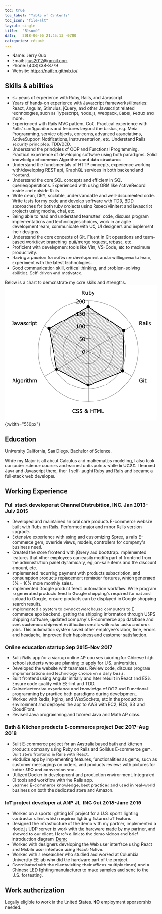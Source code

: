 ```yaml
---
toc: true
toc_label: "Table of Contents"
toc_icon: "file-alt"
layout: single
title:  "Résumé"
date:   2018-06-06 21:15:13 -0700
categories: résumé
---
```

* Name:    Jerry Guo
* Email:   jgus2012@gmail.com
* Phone:   (408)838-8779
* Website: https://naifen.github.io/

## Skills & abilities

* 6+ years of experience with Ruby, Rails, and Javascript.
* Years of hands-on experience with Javascript frameworks/libraries: React,
Angular, Stimulus, jQuery, and other Javascript related technologies, such as
Typescript, Node.js, Webpack, Babel, Redux and more.
* Experienced with Rails MVC pattern, CoC. Practical experience with Rails'
configurations and features beyond the basics, e.g. Meta Programming,
service objects, concerns, advanced associations, ActiveSupport Notifications,
Instrumentation, etc. Understand Rails security principles. TDD/BDD.
* Understand the principles of OOP and Functional Programming. Practical
experience of developing software using both paradigms. Solid knowledge
of common Algorithms and data structures.
* Understand the fundamentals of HTTP concepts, experience working
with/developing REST api, GraphQL services in both backend and frontend.
* Understand the core SQL concepts and efficient in SQL queries/operations.
Experienced with using ORM like ActiveRecord inside and outside Rails.
* Write clean, DRY, scalable, understandable and well-documented code.
Write tests for my code and develop software with TDD, BDD approaches for
both ruby projects using Rspec/Minitest and javascript projects using mocha, chai, etc.
* Being able to read and understand teamates' code, discuss program
implementations and technologies choices, work in an agile
development team, communicate with UX, UI designers and implement their
designs.
* Understand the core concepts of Git. Fluent in Git operations and
team-based workflow: branching, pull/merge request, rebase, etc.
* Proficient with development tools like Vim, VS-Code, etc to maximum productivity.
* Having a passion for software development and a willingness to learn,
experiment with the latest technologies.
* Good communication skill, critical thinking, and problem-solving
abilities. Self-driven and motivated.

Below is a chart to demonstrate my core skills and strengths.
![skills-strength](/assets/images/skills-strength.png){:width="550px"}

## Education

University California, San Diego. Bachelor of Science.

While my Major is all about Calculus and mathematics modeling, I also took
computer science courses and earned units points while in UCSD.
I learned Java and Javascript there, then I self-taught Ruby and Rails
and became a full-stack web developer.

## Working Experience

### Full stack developer at Channel Distrubition, INC. Jan 2013- July 2015
* Developed and maintained an oral care products E-commerce website
built with Ruby on Rails. Performed major and minor Rails version upgrade.
* Extensive experience with using and customizing Spree, a rails E-commerce
gem, override views, models, controllers for company's business need.
* Created the store frontend with jQuery and bootstrap. Implemented features
that other employees can easily modify part of frontend from the
administration panel dynamically, eg, on-sale items and the discount amount, etc.
* Implemented recurring payment with products subscription, and
consumption products replacement reminder features, which generated
5% - 10% more monthly sales.
* Implemented Google product feeds automation workflow. Write program to
generated products feed in Google shopping's required format and upload to
Google, ensure products can be displayed in Google shopping search results.
* Implemented a system to connect warehouse computers to E-commerce app
backend, getting the shipping information through USPS shipping software,
updated company's E-commerce app database and sent customers shipment
notification emails with rake tasks and cron jobs. This automation system
saved other employee's labor, time, errors and headache, improved their
happiness and customer satisfaction.

### Online education startup Sep 2015-Nov 2017
* Built Rails app for a startup online AP courses tutoring for Chinese
high school students who are planning to apply for U.S. universities.
* Developed the website with teamates. Review code,
discuss program implementations and technology choice on a daily basis.
* Built frontend using Angular initially and later rebuilt in React and ES6.
Ensure code quality with ES-lint and TDD.
* Gained extensive experience and knowledge of OOP and Functional programming
by practice both paradigms during development.
* Worked with Redis, Nginx, and WebSockets, etc in the production environment
and deployed the app to AWS with EC2, RDS, S3, and CloudFront.
* Revised Java programming and tutored Java and Math AP class.

### Bath & Kitchen products E-commerce project Dec 2017-Aug 2018
* Built E-commerce project for an Australia based bath and kitchen products
company using Ruby on Rails and Solidus E-commerce gem. Built store frontend
in Rails with React.
* Modulize app by implementing features, functionalities as gems, such as
customer messagings on orders, and products reviews with pictures
for better SEO and conversion rate.
* Utilized Docker in development and production environment. Integrated
CI tools and workflow with the Rails app.
* Learned E-commerce knowledge, best practices and used in real-world
business on both the dedicated store and Amazon.

### IoT project developer at ANP JL, INC Oct 2018-June 2019
* Worked on a sports lighting IoT project for a U.S. sports lighting
contractor client which requires lighting fixtures IoT feature.
* Designed the infrastructure of the demo with my partner, implemented a
Node.js UDP server to work with the hardware made by my partner, and showed to
our client. Here's a link to the demo videos and brief introduction diagram.
[Demo][demo-url]
* Worked with designers developing the Web user interface using React
and Mobile user interface using React-Native.
* Worked with a researcher who studied and worked at Columbia University
EE lab who did the hardware part of the project.
* Coordinated with the client(visiting their offices multiple times) and
a Chinese LED lighting manufacturer to make samples and send to the U.S. for testing.

[demo-url]: https://drive.google.com/drive/folders/1oV5e-RjhLeNPI4gRewH02vcymwyfLl8z

## Work authorization
Legally eligible to work in the United States. **NO** employment sponsorship needed.
